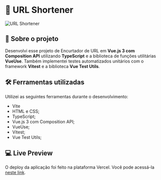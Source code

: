# 🔗 URL Shortener

![URL Shortener](https://user-images.githubusercontent.com/98963793/211435029-74bc055f-78a3-4bb2-9807-808d38d55ce9.png)

## 📖 Sobre o projeto
Desenvolvi esse projeto de Encurtador de URL em <b>Vue.js 3 com Composition API</b> utilizando <b>TypeScript</b> e a biblioteca de funções utilitárias <b>VueUse</b>. Também implementei testes automatizados unitários com o framework <b>Vitest</b> e a biblioteca <b>Vue Test Utils</b>.

## 🛠️ Ferramentas utilizadas
Utilizei as seguintes ferramentas durante o desenvolvimento:

- Vite
- HTML e CSS;
- TypeScript;
- Vue.js 3 com Composition API;
- VueUse;
- Vitest;
- Vue Test Utils;

## 💻 Live Preview
O deploy da aplicação foi feito na plataforma Vercel. Você pode acessá-la [neste link](https://url-shortener-kadymo.vercel.app).
